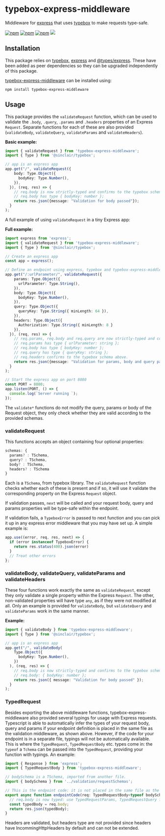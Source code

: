 # typebox-express-middleware
Middleware for [express](https://www.npmjs.com/package/express) that uses [typebox](https://www.npmjs.com/package/@sinclair/typebox) to make requests type-safe.

<a href="https://www.npmjs.com/package/typebox-express-middleware" rel="nofollow"><img alt="npm" src="https://img.shields.io/npm/v/typebox-express-middleware"></a>
<a href="https://www.npmjs.com/package/typebox-express-middleware" rel="nofollow"><img alt="npm" src="https://img.shields.io/npm/dw/typebox-express-middleware"></a>
<a href="https://github.com/mmamedel/typebox-express-middleware/actions/workflows/node.js.yml" rel="nofollow"><img alt="npm" src="https://github.com/mmamedel/typebox-express-middleware/actions/workflows/node.js.yml/badge.svg"></a>
<a href="https://codecov.io/gh/mmamedel/typebox-express-middleware"><img src="https://codecov.io/gh/mmamedel/typebox-express-middleware/branch/main/graph/badge.svg?token=QUZBCJJ289"/></a>

## Installation

This package relies on [typebox](https://www.npmjs.com/package/@sinclair/typebox), [express](https://www.npmjs.com/package/express) and [@types/express](https://www.npmjs.com/package/@types/express). These have been added as peer dependencies so they can be upgraded independently of this package.

[typebox-express-middleware](https://www.npmjs.com/package/typebox-express-middleware) can be installed using:

`npm install typebox-express-middleware`

## Usage
This package provides the `validateRequest` function, which can be used to validate the `.body`, `.query`, `.params` and `.headers` properties of an Express `Request`. Separate functions for each of these are also provided (`validateBody`, `validateQuery`, `validateParams` and `validateHeaders`). 

**Basic example:**
```typescript
import { validateRequest } from 'typebox-express-middleware';
import { Type } from '@sinclair/typebox';

// app is an express app
app.get("/", validateRequest({
    body: Type.Object({
      bodyKey: Type.Number(),
    }),
  }), (req, res) => {
    // req.body is now strictly-typed and confirms to the typebox schema above.
    // req.body has type { bodyKey: number };
    return res.json({message: "Validation for body passed"});  
  }
);
```

A full example of using `validateRequest` in a tiny Express app:

**Full example:**
```typescript
import express from 'express';
import { validateRequest } from 'typebox-express-middleware';
import { Type } from '@sinclair/typebox';

// Create an express app
const app = express();

// Define an endpoint using express, typebox and typebox-express-middleware
app.get("/:urlParameter/", validateRequest({
    params: Type.Object({
      urlParameter: Type.String(),
    }),
    body: Type.Object({
      bodyKey: Type.Number(),
    }),
    query: Type.Object({
      queryKey: Type.String({ minLength: 64 }),
    }),
    headers: Type.Object({
      Authorization: Type.String({ minLength: 8 }
    }),
  }), (req, res) => {
    // req.params, req.body and req.query are now strictly-typed and confirm to the typebox schema above.
    // req.params has type { urlParameter: string };
    // req.body has type { bodyKey: number };
    // req.query has type { queryKey: string };
    // req.headers confirms to the typebox schema above.
    return res.json({message: "Validation for params, body and query passed"});  
  }
);

// Start the express app on port 8080
const PORT = 8080;
app.listen(PORT, () => {
  console.log(`Server running `);
});
```
The `validate*` functions do not modify the query, params or body of the Request object, they only check whether they are valid according to the provided schemas.

### validateRequest

This functions accepts an object containing four optional properties:
```typescript
schemas: {
  params? : TSchema,
  query? : TSchema,
  body? : TSchema,
  headers? : TSchema
}
```
 
Each is a `TSchema`, from typebox library. The `validateRequest` function checks whether each of these is present and if so, it will use it validate the corresponding property on the Express `Request` object. 

If validation passes, `next` will be called and your request body, query and params properties will be type-safe within the endpoint. 

If validation fails, a `TypeboxError` is passed to next function and you can pick it up in any express error middleware that you may have set up. A simple example is:
```typescript
app.use((error, req, res, next) => {
  if (error instanceof TypeboxError) {
    return res.status(400).json(error)
  }
  // Treat other errors
};
```

### validateBody, validateQuery, validateParams and validateHeaders

These four functions work exactly the same as `validateRequest`, except they only validate a single property within the Express `Request`.
The other, non-validated properties will have type `any`, as if they were not modified at all. Only an example is provided for `validateBody`, but `validateQuery` and `validateParams` work in the same manner.

**Example:**
```typescript
import { validateBody } from 'typebox-express-middleware';
import { Type } from '@sinclair/typebox';

// app is an express app
app.get("/", validateBody(
    Type.Object({
      bodyKey: Type.Number(),
    })
  ), (req, res) => {
    // req.body is now strictly-typed and confirms to the typebox schema above.
    // req.body: { bodyKey: number };
    return res.json({ message: "Validation for body passed" });
  }
);
```

### TypedRequest
Besides exporting the above middleware functions, typebox-express-middleware also provided several typings for usage with Express requests. Typescript is able to automatically infer the types of your request body, query and params if your endpoint definition is placed in the same file as the validation middleware, as shown above. However, if the code for your endpoint is in a separate file, typings will not be automatically available. This is where the `TypedRequest`, `TypedRequestBody` etc. types come in: the `typeof` a `Tchema` can be passed into the `TypedRequest`, providing your function with typings. An example:

```typescript
import { Response } from 'express';
import { TypedRequestBody } from 'typebox-express-middleware';

// bodySchema is a TSchema, imported from another file.
import { bodySchema } from '../validation/requestSchemas';

// This is the endpoint code: it is not placed in the same file as the route definition and the validation middleware.
export async function endpointCode(req: TypedRequestBody<typeof bodySchema>, res: Response) {
  // req.body is now typed: use TypedRequestParams, TypedRequestQuery for params and query, or TypedRequest for multiple together.
  const typedBody = req.body;
  return res.json(typedBody);
}

```

Headers are validated, but headers type are not provided since headers have IncommingHttpHeaders by default and can not be extended.
